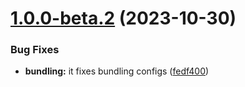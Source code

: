 # [1.0.0-beta.2](https://github.com/danilolmc/zaity/compare/v1.0.0-beta.1...v1.0.0-beta.2) (2023-10-30)


### Bug Fixes

* **bundling:** it fixes bundling configs ([fedf400](https://github.com/danilolmc/zaity/commit/fedf400f78a30a85f338f487d27d94b3a180e32f))
